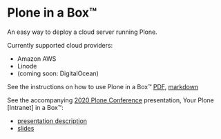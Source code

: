 # Plone in a Box™
An easy way to deploy a cloud server running Plone.

Currently supported cloud providers:
* Amazon AWS
* Linode
* (coming soon: DigitalOcean)

See the instructions on how to use Plone in a Box™ [PDF](docs/How_to_Setup_Your_Plone_in_a_Box™_(Ploneconf2020).pdf), [markdown](docs/How_to_Setup_Your_Plone_in_a_Box™_(Ploneconf2020).md)

See the accompanying [2020 Plone Conference](https://2020.ploneconf.org) presentation, Your Plone [Intranet] in a Box™:
* [presentation description](https://2020.ploneconf.org/talks/your-plone-intranet-in-a-boxtm/view)
* [slides](https://www2.slideshare.net/tkimnguyen/your-plone-intranet-in-a-box)
